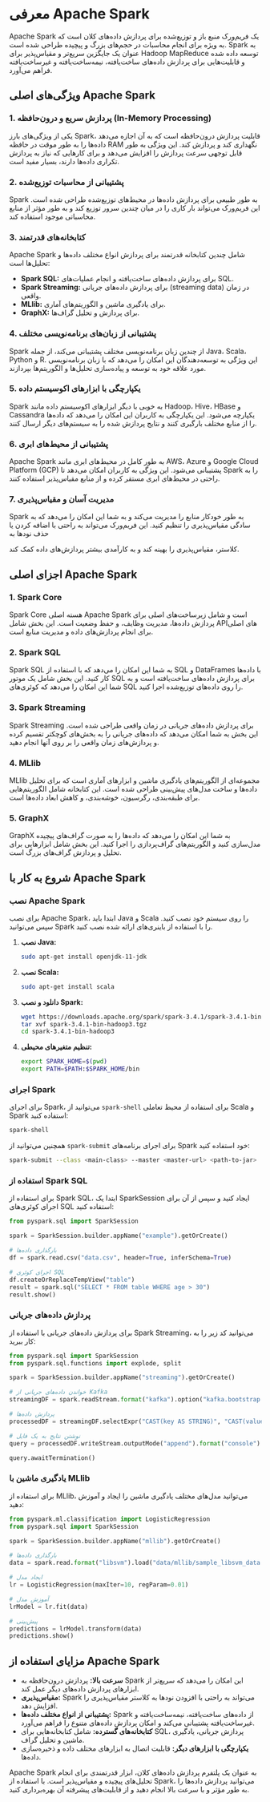 # معرفی Apache Spark

Apache Spark یک فریم‌ورک منبع باز و توزیع‌شده برای پردازش داده‌های کلان است که به ویژه برای انجام محاسبات در حجم‌های بزرگ و پیچیده طراحی شده است. Spark به عنوان یک جایگزین سریع‌تر و مقیاس‌پذیر برای Hadoop MapReduce توسعه داده شده و قابلیت‌هایی برای پردازش داده‌های ساخت‌یافته، نیمه‌ساخت‌یافته و غیرساخت‌یافته فراهم می‌آورد.

## ویژگی‌های اصلی Apache Spark

### 1. **پردازش سریع و درون‌حافظه (In-Memory Processing)**
یکی از ویژگی‌های بارز Spark، قابلیت پردازش درون‌حافظه است که به آن اجازه می‌دهد داده‌ها را به طور موقت در حافظه RAM نگهداری کند و پردازش کند. این ویژگی به طور قابل توجهی سرعت پردازش را افزایش می‌دهد و برای کارهایی که نیاز به پردازش تکراری داده‌ها دارند، بسیار مفید است.

### 2. **پشتیبانی از محاسبات توزیع‌شده**
Spark به طور طبیعی برای پردازش داده‌ها در محیط‌های توزیع‌شده طراحی شده است. این فریم‌ورک می‌تواند بار کاری را در میان چندین سرور توزیع کند و به طور مؤثر از منابع محاسباتی موجود استفاده کند.

### 3. **کتابخانه‌های قدرتمند**
Apache Spark شامل چندین کتابخانه قدرتمند برای پردازش انواع مختلف داده‌ها و تحلیل‌ها است:
- **Spark SQL:** برای پردازش داده‌های ساخت‌یافته و انجام عملیات‌های SQL.
- **Spark Streaming:** برای پردازش داده‌های جریانی (streaming data) در زمان واقعی.
- **MLlib:** برای یادگیری ماشین و الگوریتم‌های آماری.
- **GraphX:** برای پردازش و تحلیل گراف‌ها.

### 4. **پشتیبانی از زبان‌های برنامه‌نویسی مختلف**
Spark از چندین زبان برنامه‌نویسی مختلف پشتیبانی می‌کند، از جمله Java، Scala، Python و R. این ویژگی به توسعه‌دهندگان این امکان را می‌دهد که با زبان برنامه‌نویسی مورد علاقه خود به توسعه و پیاده‌سازی تحلیل‌ها و الگوریتم‌ها بپردازند.

### 5. **یکپارچگی با ابزارهای اکوسیستم داده**
Spark به خوبی با دیگر ابزارهای اکوسیستم داده مانند Hadoop، Hive، HBase و Cassandra یکپارچه می‌شود. این یکپارچگی به کاربران این امکان را می‌دهد که داده‌ها را از منابع مختلف بارگیری کنند و نتایج پردازش شده را به سیستم‌های دیگر ارسال کنند.

### 6. **پشتیبانی از محیط‌های ابری**
Apache Spark به طور کامل در محیط‌های ابری مانند AWS، Azure و Google Cloud Platform (GCP) پشتیبانی می‌شود. این ویژگی به کاربران امکان می‌دهد تا Spark را به راحتی در محیط‌های ابری مستقر کرده و از منابع مقیاس‌پذیر استفاده کنند.

### 7. **مدیریت آسان و مقیاس‌پذیری**
Spark به طور خودکار منابع را مدیریت می‌کند و به شما این امکان را می‌دهد که به سادگی مقیاس‌پذیری را تنظیم کنید. این فریم‌ورک می‌تواند به راحتی با اضافه کردن یا حذف نودها به

کلاستر، مقیاس‌پذیری را بهینه کند و به کارآمدی بیشتر پردازش‌های داده کمک کند.

## اجزای اصلی Apache Spark

### 1. **Spark Core**
Spark Core هسته اصلی Apache Spark است و شامل زیرساخت‌های اصلی برای پردازش داده‌ها، مدیریت وظایف، و حفظ وضعیت است. این بخش شامل API‌های اصلی برای انجام پردازش‌های داده و مدیریت منابع است.

### 2. **Spark SQL**
Spark SQL به شما این امکان را می‌دهد که با استفاده از SQL و DataFrames با داده‌ها کار کنید. این بخش شامل یک موتور SQL برای پردازش داده‌های ساخت‌یافته است و به شما این امکان را می‌دهد که کوئری‌های SQL را روی داده‌های توزیع‌شده اجرا کنید.

### 3. **Spark Streaming**
Spark Streaming برای پردازش داده‌های جریانی در زمان واقعی طراحی شده است. این بخش به شما امکان می‌دهد که داده‌های جریانی را به بخش‌های کوچکتر تقسیم کرده و پردازش‌های زمان واقعی را بر روی آنها انجام دهید.

### 4. **MLlib**
MLlib مجموعه‌ای از الگوریتم‌های یادگیری ماشین و ابزارهای آماری است که برای تحلیل داده‌ها و ساخت مدل‌های پیش‌بینی طراحی شده است. این کتابخانه شامل الگوریتم‌هایی برای طبقه‌بندی، رگرسیون، خوشه‌بندی، و کاهش ابعاد داده‌ها است.

### 5. **GraphX**
GraphX به شما این امکان را می‌دهد که داده‌ها را به صورت گراف‌های پیچیده مدل‌سازی کنید و الگوریتم‌های گراف‌پردازی را اجرا کنید. این بخش شامل ابزارهایی برای تحلیل و پردازش گراف‌های بزرگ است.

## شروع به کار با Apache Spark

### نصب Apache Spark
برای نصب Apache Spark، ابتدا باید Java و Scala را روی سیستم خود نصب کنید. سپس می‌توانید Spark را با استفاده از باینری‌های ارائه شده نصب کنید.

1. **نصب Java:**
   ```bash
   sudo apt-get install openjdk-11-jdk
   ```

2. **نصب Scala:**
   ```bash
   sudo apt-get install scala
   ```

3. **دانلود و نصب Spark:**
   ```bash
   wget https://downloads.apache.org/spark/spark-3.4.1/spark-3.4.1-bin-hadoop3.tgz
   tar xvf spark-3.4.1-bin-hadoop3.tgz
   cd spark-3.4.1-bin-hadoop3
   ```

4. **تنظیم متغیرهای محیطی:**
   ```bash
   export SPARK_HOME=$(pwd)
   export PATH=$PATH:$SPARK_HOME/bin
   ```

### اجرای Spark
برای اجرای Spark، می‌توانید از `spark-shell` برای استفاده از محیط تعاملی Scala و Spark استفاده کنید:

```bash
spark-shell
```

همچنین می‌توانید از `spark-submit` برای اجرای برنامه‌های Spark خود استفاده کنید:

```bash
spark-submit --class <main-class> --master <master-url> <path-to-jar>
```

### استفاده از Spark SQL
برای استفاده از Spark SQL، ابتدا یک SparkSession ایجاد کنید و سپس از آن برای اجرای کوئری‌های SQL استفاده کنید:

```python
from pyspark.sql import SparkSession

spark = SparkSession.builder.appName("example").getOrCreate()

# بارگذاری داده‌ها
df = spark.read.csv("data.csv", header=True, inferSchema=True)

# اجرای کوئری SQL
df.createOrReplaceTempView("table")
result = spark.sql("SELECT * FROM table WHERE age > 30")
result.show()
```

### پردازش داده‌های جریانی
برای پردازش داده‌های جریانی با استفاده از Spark Streaming، می‌توانید کد زیر را به کار ببرید:

```python
from pyspark.sql import SparkSession
from pyspark.sql.functions import explode, split

spark = SparkSession.builder.appName("streaming").getOrCreate()

# خواندن داده‌های جریانی از Kafka
streamingDF = spark.readStream.format("kafka").option("kafka.bootstrap.servers", "localhost:9092").option("subscribe", "topic").load()

# پردازش داده‌ها
processedDF = streamingDF.selectExpr("CAST(key AS STRING)", "CAST(value AS STRING)")

# نوشتن نتایج به یک فایل
query = processedDF.writeStream.outputMode("append").format("console").start()

query.awaitTermination()
```

### یادگیری ماشین با MLlib
برای استفاده از MLlib، می‌توانید مدل‌های مختلف یادگیری ماشین را ایجاد و آموزش دهید:

```python
from pyspark.ml.classification import LogisticRegression
from pyspark.sql import SparkSession

spark = SparkSession.builder.appName("mllib").getOrCreate()

# بارگذاری داده‌ها
data = spark.read.format("libsvm").load("data/mllib/sample_libsvm_data.txt")

# ایجاد مدل
lr = LogisticRegression(maxIter=10, regParam=0.01)

# آموزش مدل
lrModel = lr.fit(data)

# پیش‌بینی
predictions = lrModel.transform(data)
predictions.show()
```

## مزایای استفاده از Apache Spark

- **سرعت بالا:** پردازش درون‌حافظه به Spark این امکان را می‌دهد که سریع‌تر از ابزارهای پردازش داده‌های دیگر عمل کند.
- **مقیاس‌پذیری:** Spark می‌تواند به راحتی با افزودن نودها به کلاستر مقیاس‌پذیری را افزایش دهد.
- **پشتیبانی از انواع مختلف داده‌ها:** Spark از داده‌های ساخت‌یافته، نیمه‌ساخت‌یافته و غیرساخت‌یافته پشتیبانی می‌کند و امکان پردازش داده‌های متنوع را فراهم می‌آورد.
- **کتابخانه‌های گسترده:** شامل کتابخانه‌هایی برای SQL، پردازش جریانی، یادگیری ماشین و تحلیل گراف.
- **یکپارچگی با ابزارهای دیگر:** قابلیت اتصال به ابزارهای مختلف داده و ذخیره‌سازی داده‌ها.

Apache Spark به عنوان یک پلتفرم پردازش داده‌های کلان، ابزار قدرتمندی برای انجام تحلیل‌های پیچیده و مقیاس‌پذیر است. با استفاده از Spark، می‌توانید پردازش داده‌ها را به طور مؤثر و با سرعت بالا انجام دهید و از قابلیت‌های پیشرفته آن بهره‌برداری کنید.